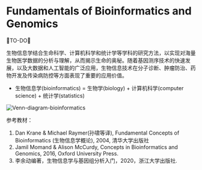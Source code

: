 # Fundamentals of Bioinformatics and Genomics

🐘TO-DO🐘

生物信息学结合生命科学、计算机科学和统计学等学科的研究方法，以实现对海量生物医学数据的分析与理解，从而揭示生命的奥秘。随着基因测序技术的快速发展，以及大数据和人工智能的广泛应用，生物信息技术在分子诊断、肿瘤防治、药物开发及传染病防控等方面表现了重要的应用价值。

* 生物信息学(bioinformatics) = 生物学(biology) + 计算机科学(computer science) + 统计学(statistics)

![Venn-diagram-bioinformatics](https://raw.githubusercontent.com/adong77/bigbook/master/imageBed/Venn-diagram-bioinformatics.png)


参考教材：
1. Dan Krane & Michael Raymer(孙啸等译), Fundamental Concepts of Bioinformatics (生物信息学概论), 2004, 清华大学出版社
2. Jamil Momand & Alison McCurdy, Concepts in Bioinformatics and Genomics, 2016, Oxford University Press.
3. 李余动编著，生物信息学与基因组分析入门，2020，浙江大学出版社.


